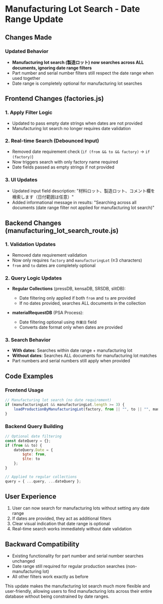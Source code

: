 # Manufacturing Lot Search - Date Range Update

## Changes Made

### Updated Behavior
- **Manufacturing lot search (製造ロット) now searches across ALL documents, ignoring date range filters**
- Part number and serial number filters still respect the date range when used together
- Date range is completely optional for manufacturing lot searches

## Frontend Changes (factories.js)

### 1. Apply Filter Logic
- Updated to pass empty date strings when dates are not provided
- Manufacturing lot search no longer requires date validation

### 2. Real-time Search (Debounced Input)  
- Removed date requirement check (`if (from && to && factory)` → `if (factory)`)
- Now triggers search with only factory name required
- Date fields passed as empty strings if not provided

### 3. UI Updates
- Updated input field description: "材料ロット、製造ロット、コメント欄を検索します（日付範囲は任意）"  
- Added informational message in results: "Searching across all documents (date range filter not applied for manufacturing lot search)"

## Backend Changes (manufacturing_lot_search_route.js)

### 1. Validation Updates
- Removed date requirement validation 
- Now only requires `factory` and `manufacturingLot` (≥3 characters)
- `from` and `to` dates are completely optional

### 2. Query Logic Updates
- **Regular Collections** (pressDB, kensaDB, SRSDB, slitDB):
  - Date filtering only applied if both `from` and `to` are provided
  - If no dates provided, searches ALL documents in the collection
  
- **materialRequestDB** (PSA Process):
  - Date filtering optional using `作業日` field
  - Converts date format only when dates are provided

### 3. Search Behavior
- **With dates**: Searches within date range + manufacturing lot
- **Without dates**: Searches ALL documents for manufacturing lot matches
- Part numbers and serial numbers still apply when provided

## Code Examples

### Frontend Usage
```javascript
// Manufacturing lot search (no date requirement)
if (manufacturingLot && manufacturingLot.length >= 3) {
    loadProductionByManufacturingLot(factory, from || "", to || "", manufacturingLot, partNumbers, serialNumbers);
}
```

### Backend Query Building
```javascript
// Optional date filtering
const dateQuery = {};
if (from && to) {
    dateQuery.Date = {
        $gte: from,
        $lte: to
    };
}

// Applied to regular collections
query = { ...query, ...dateQuery };
```

## User Experience
1. User can now search for manufacturing lots without setting any date range
2. If dates are provided, they act as additional filters
3. Clear visual indication that date range is optional
4. Real-time search works immediately without date validation

## Backward Compatibility
- Existing functionality for part number and serial number searches unchanged
- Date range still required for regular production searches (non-manufacturing lot)
- All other filters work exactly as before

This update makes the manufacturing lot search much more flexible and user-friendly, allowing users to find manufacturing lots across their entire database without being constrained by date ranges.
